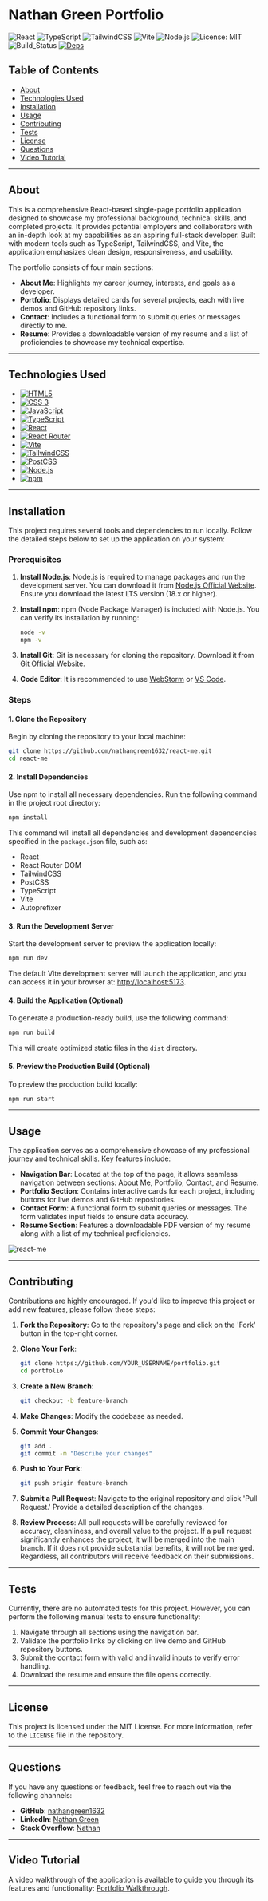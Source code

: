 # Nathan Green Portfolio

![React](https://img.shields.io/badge/React-19.0.0-blue)
![TypeScript](https://img.shields.io/badge/TypeScript-5.7.3-blue)
![TailwindCSS](https://img.shields.io/badge/TailwindCSS-3.4.17-blue)
![Vite](https://img.shields.io/badge/Vite-6.0.7-blue)
![Node.js](https://img.shields.io/badge/Node.js-22.11.0-blue)
![License: MIT](https://img.shields.io/badge/License-MIT-green.svg)
![Build_Status](https://cdn.prod.website-files.com/5e0f1144930a8bc8aace526c/65dd9eb5aaca434fac4f1c7c_Build-Passing-brightgreen.svg)
[![Deps](https://cdn.prod.website-files.com/5e0f1144930a8bc8aace526c/65dd9eb5aaca434fac4f1c9e_Deps-Up--to--date-brightgreen.svg)]()


## Table of Contents

- [About](#about)
- [Technologies Used](#technologies-used)
- [Installation](#installation)
- [Usage](#usage)
- [Contributing](#contributing)
- [Tests](#tests)
- [License](#license)
- [Questions](#questions)
- [Video Tutorial](#video-tutorial)

---

## About

This is a comprehensive React-based single-page portfolio application designed to showcase my professional background, technical skills, and completed projects. It provides potential employers and collaborators with an in-depth look at my capabilities as an aspiring full-stack developer. Built with modern tools such as TypeScript, TailwindCSS, and Vite, the application emphasizes clean design, responsiveness, and usability.

The portfolio consists of four main sections:
- **About Me**: Highlights my career journey, interests, and goals as a developer.
- **Portfolio**: Displays detailed cards for several projects, each with live demos and GitHub repository links.
- **Contact**: Includes a functional form to submit queries or messages directly to me.
- **Resume**: Provides a downloadable version of my resume and a list of proficiencies to showcase my technical expertise.

---

## Technologies Used
* [![HTML5](https://img.shields.io/badge/HTML5-E34F26?style=for-the-badge&logo=html5&logoColor=white)](https://html.com/html5)
* [![CSS 3](https://img.shields.io/badge/CSS3-1572B6?style=for-the-badge&logo=css3&logoColor=white)](https://www.w3schools.com/css/css_intro.asp)
* [![JavaScript](https://img.shields.io/badge/JavaScript-F7DF1E?style=for-the-badge&logo=javascript&logoColor=black)](https://www.javascript.com)
* [![TypeScript](https://img.shields.io/badge/TypeScript-3178C6?style=for-the-badge&logo=typescript&logoColor=white)](https://www.typescriptlang.org)
* [![React](https://img.shields.io/badge/React-20232A?style=for-the-badge&logo=react&logoColor=61DAFB)](https://react.dev)
* [![React Router](https://img.shields.io/badge/React_Router-CA4245?style=for-the-badge&logo=react-router&logoColor=white)](https://reactrouter.com/)
* [![Vite](https://img.shields.io/badge/Vite-B73BFE?style=for-the-badge&logo=vite&logoColor=FFD62E)](https://vite.dev/)
* [![TailwindCSS](https://img.shields.io/badge/Tailwind_CSS-38B2AC?style=for-the-badge&logo=tailwind-css&logoColor=white)](https://tailwindcss.com/)
* [![PostCSS](https://img.shields.io/badge/postcss-DD3A0A?style=for-the-badge&logo=postcss&logoColor=white)](https://postcss.org/)
* [![Node.js](https://img.shields.io/badge/Node.js-339933?style=for-the-badge&logo=node.js&logoColor=white)](https://nodejs.org)
* [![npm](https://img.shields.io/badge/npm-CB3837?style=for-the-badge&logo=npm&logoColor=white)](https://www.npmjs.com)


---
## Installation

This project requires several tools and dependencies to run locally. Follow the detailed steps below to set up the application on your system:

### Prerequisites
1. **Install Node.js**: Node.js is required to manage packages and run the development server. You can download it from [Node.js Official Website](https://nodejs.org/). Ensure you download the latest LTS version (18.x or higher).


2. **Install npm**: npm (Node Package Manager) is included with Node.js. You can verify its installation by running:
   ```bash
   node -v
   npm -v
   ```
3. **Install Git**: Git is necessary for cloning the repository. Download it from [Git Official Website](https://git-scm.com/).


4. **Code Editor**: It is recommended to use [WebStorm](https://www.jetbrains.com/webstorm/) or [VS Code](https://code.visualstudio.com/).

### Steps

#### 1. Clone the Repository
Begin by cloning the repository to your local machine:
```bash
git clone https://github.com/nathangreen1632/react-me.git
cd react-me
```

#### 2. Install Dependencies
Use npm to install all necessary dependencies. Run the following command in the project root directory:
```bash
npm install
```
This command will install all dependencies and development dependencies specified in the `package.json` file, such as:
- React
- React Router DOM
- TailwindCSS
- PostCSS
- TypeScript
- Vite
- Autoprefixer

#### 3. Run the Development Server
Start the development server to preview the application locally:
```bash
npm run dev
```
The default Vite development server will launch the application, and you can access it in your browser at:
[http://localhost:5173](http://localhost:5173).

#### 4. Build the Application (Optional)
To generate a production-ready build, use the following command:
```bash
npm run build
```
This will create optimized static files in the `dist` directory.

#### 5. Preview the Production Build (Optional)
To preview the production build locally:
```bash
npm run start
```

---

## Usage

The application serves as a comprehensive showcase of my professional journey and technical skills. Key features include:

- **Navigation Bar**: Located at the top of the page, it allows seamless navigation between sections: About Me, Portfolio, Contact, and Resume.
- **Portfolio Section**: Contains interactive cards for each project, including buttons for live demos and GitHub repositories.
- **Contact Form**: A functional form to submit queries or messages. The form validates input fields to ensure data accuracy.
- **Resume Section**: Features a downloadable PDF version of my resume along with a list of my technical proficiencies.


![react-me](public/react-me.png)

---

## Contributing

Contributions are highly encouraged. If you'd like to improve this project or add new features, please follow these steps:

1. **Fork the Repository**:
   Go to the repository's page and click on the 'Fork' button in the top-right corner.


2. **Clone Your Fork**:
   ```bash
   git clone https://github.com/YOUR_USERNAME/portfolio.git
   cd portfolio
   ```

3. **Create a New Branch**:
   ```bash
   git checkout -b feature-branch
   ```

4. **Make Changes**:
   Modify the codebase as needed.


5. **Commit Your Changes**:
   ```bash
   git add .
   git commit -m "Describe your changes"
   ```

6. **Push to Your Fork**:
   ```bash
   git push origin feature-branch
   ```

7. **Submit a Pull Request**:
   Navigate to the original repository and click 'Pull Request.' Provide a detailed description of the changes.


8. **Review Process**:
   All pull requests will be carefully reviewed for accuracy, cleanliness, and overall value to the project. If a pull request significantly enhances the project, it will be merged into the main branch. If it does not provide substantial benefits, it will not be merged. Regardless, all contributors will receive feedback on their submissions.

---

## Tests

Currently, there are no automated tests for this project. However, you can perform the following manual tests to ensure functionality:

1. Navigate through all sections using the navigation bar.
2. Validate the portfolio links by clicking on live demo and GitHub repository buttons.
3. Submit the contact form with valid and invalid inputs to verify error handling.
4. Download the resume and ensure the file opens correctly.

---

## License

This project is licensed under the MIT License. For more information, refer to the `LICENSE` file in the repository.

---

## Questions

If you have any questions or feedback, feel free to reach out via the following channels:
- **GitHub**: [nathangreen1632](https://github.com/nathangreen1632)
- **LinkedIn**: [Nathan Green](https://www.linkedin.com/in/jgreen1632)
- **Stack Overflow**: [Nathan](https://stackoverflow.com/users/27279774/nathan)

---

## Video Tutorial

A video walkthrough of the application is available to guide you through its features and functionality:
[Portfolio Walkthrough](https://www.youtube.com/watch?v=example).
